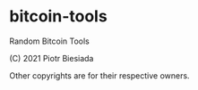 # bitcoin-tools
 Random Bitcoin Tools

(C) 2021 Piotr Biesiada

Other copyrights are for their respective owners.
